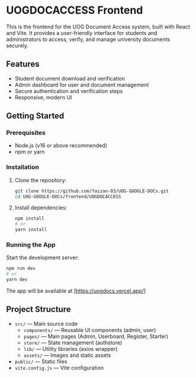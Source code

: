 # UOGDOCACCESS Frontend

This is the frontend for the UOG Document Access system, built with React and Vite. It provides a user-friendly interface for students and administrators to access, verify, and manage university documents securely.

## Features

- Student document download and verification
- Admin dashboard for user and document management
- Secure authentication and verification steps
- Responsive, modern UI

## Getting Started

### Prerequisites
- Node.js (v16 or above recommended)
- npm or yarn

### Installation
1. Clone the repository:
   ```sh
   git clone https://github.com/faizan-03/UOG-GOOGLE-DOCs.git
   cd UOG-GOOGLE-DOCs/frontend/UOGDOCACCESS
   ```
2. Install dependencies:
   ```sh
   npm install
   # or
   yarn install
   ```

### Running the App
Start the development server:
```sh
npm run dev
# or
yarn dev
```
The app will be available at [https://uogdocs.vercel.app/]

## Project Structure

- `src/` — Main source code
  - `components/` — Reusable UI components (admin, user)
  - `pages/` — Main pages (Admin, Userboard, Register, Starter)
  - `store/` — State management (authstore)
  - `lib/` — Utility libraries (axios wrapper)
  - `assets/` — Images and static assets
- `public/` — Static files
- `vite.config.js` — Vite configuration
